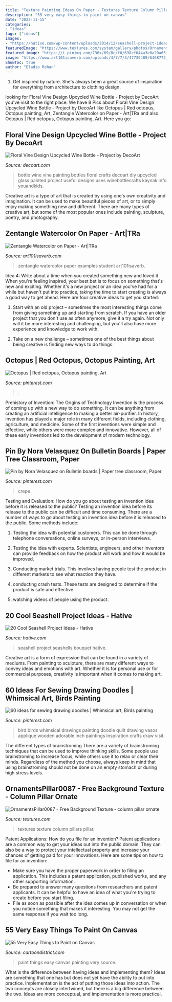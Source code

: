 ```yaml
---
title: "Texture Painting Ideas On Paper - Textures Texture Column Pillars Pillar"
description: "55 very easy things to paint on canvas"
date: "2022-11-15"
categories:
- "ideas"
tags: ["ideas"]
images:
- "https://hative.com/wp-content/uploads/2014/12/seashell-project-ideas/6-seashell-bouquet.jpg"
featuredImage: "https://www.textures.com/system/gallery/photos/Ornaments/Pillars/69368/OrnamentsPillar0087_600.jpg?v=5"
featured_image: "https://i.pinimg.com/736x/69/8c/f0/698cf044a3e0a20a65f6ba57858a0c03.jpg"
image: "https://www.art101isaverb.com/uploads/4/7/7/3/47739489/6468772_orig.jpg"
ShowToc: true
author: "Eladio Rohan"
---
```



1. Get inspired by nature. She's always been a great source of inspiration for everything from architecture to clothing design.

	

		
looking for Floral Vine Design Upcycled Wine Bottle - Project by DecoArt you've visit to the right place. We have 8 Pics about Floral Vine Design Upcycled Wine Bottle - Project by DecoArt like Octopus | Red octopus, Octopus painting, Art, Zentangle Watercolor on Paper - Art|TRa and also Octopus | Red octopus, Octopus painting, Art. Here you go:
		
    
## Floral Vine Design Upcycled Wine Bottle - Project By DecoArt

<img loading=lazy src="https://decoart.com/img/projects/projects/1428_floral-vine-wine-bottle-.jpg" onerror="this.onerror=null;this.src='https://tse2.mm.bing.net/th?id=OIP._4lro73mUvmvarQwYupzYQHaKb&amp;pid=15.1';" alt="Floral Vine Design Upcycled Wine Bottle - Project by DecoArt">

_Source: decoart.com_

>bottle wine vine painting bottles floral crafts decoart diy upcycled glass painted project useful designs uses winebottlecrafts kaynak info youandkids. 

	

Creative art is a type of art that is created by using one's own creativity and imagination. It can be used to make beautiful pieces of art, or to simply enjoy making something new and different. There are many types of creative art, but some of the most popular ones include painting, sculpture, poetry, and photography.

    
## Zentangle Watercolor On Paper - Art|TRa

<img loading=lazy src="https://www.art101isaverb.com/uploads/4/7/7/3/47739489/6468772_orig.jpg" onerror="this.onerror=null;this.src='https://tse3.mm.bing.net/th?id=OIP.FzUDQmQUp4Rbx5N6l5KJrAAAAA&amp;pid=15.1';" alt="Zentangle Watercolor on Paper - Art|TRa">

_Source: art101isaverb.com_

>zentangle watercolor paper examples student art101isaverb. 

	

Idea 4: Write about a time when you created something new and loved it
When you're feeling inspired, your best bet is to focus on something that's new and exciting. Whether it's a new project or an idea you've had for a while but haven't put into practice, taking the time to start creating is always a good way to get ahead. Here are four creative ideas to get you started: 
1. Start with an old project – sometimes the most interesting things come from giving something up and starting from scratch. If you have an older project that you don't use as often anymore, give it a try again. Not only will it be more interesting and challenging, but you'll also have more experience and knowledge to work with.

2. Take on a new challenge – sometimes one of the best things about being creative is finding new ways to do things.

    
## Octopus | Red Octopus, Octopus Painting, Art

<img loading=lazy src="https://i.pinimg.com/736x/69/8c/f0/698cf044a3e0a20a65f6ba57858a0c03.jpg" onerror="this.onerror=null;this.src='https://tse3.mm.bing.net/th?id=OIP.BMzLDB6eojHoWmf0oa6NngHaJ3&amp;pid=15.1';" alt="Octopus | Red octopus, Octopus painting, Art">

_Source: pinterest.com_

>. 

	

Prehistory of Invention: The Origins of Technology
Invention is the process of coming up with a new way to do something. It can be anything from creating an artificial intelligence to making a better air-purifier. In history, invention has played a major role in many different fields, including clothing, agriculture, and medicine. Some of the first inventions were simple and effective, while others were more complex and innovative. However, all of these early inventions led to the development of modern technology.

    
## Pin By Nora Velasquez On Bulletin Boards | Paper Tree Classroom, Paper

<img loading=lazy src="https://i.pinimg.com/736x/c1/2e/c9/c12ec9199beab9521a6abcc18ebb1201.jpg" onerror="this.onerror=null;this.src='https://tse4.mm.bing.net/th?id=OIP.Ozo8Gd-U_HCOfmxTP2bc_QHaJ4&amp;pid=15.1';" alt="Pin by Nora Velasquez on Bulletin boards | Paper tree classroom, Paper">

_Source: pinterest.com_

>crepe. 

	

Testing and Evaluation: How do you go about testing an invention idea before it is released to the public?
Testing an invention idea before its release to the public can be difficult and time consuming. There are a number of ways to go about testing an invention idea before it is released to the public. Some methods include:
1) Testing the idea with potential customers. This can be done through telephone conversations, online surveys, or in-person interviews.

2) Testing the idea with experts. Scientists, engineers, and other inventors can provide feedback on how the product will work and how it would be improved.

3) Conducting market trials. This involves having people test the product in different markets to see what reaction they have.

4) conducting crash tests. These tests are designed to determine if the product is safe and effective.

5) watching videos of people using the product.

    
## 20 Cool Seashell Project Ideas - Hative

<img loading=lazy src="https://hative.com/wp-content/uploads/2014/12/seashell-project-ideas/6-seashell-bouquet.jpg" onerror="this.onerror=null;this.src='https://tse1.mm.bing.net/th?id=OIP.rQKfwa0zJEr8wWqtYQ2rAgHaJ4&amp;pid=15.1';" alt="20 Cool Seashell Project Ideas - Hative">

_Source: hative.com_

>seashell project seashells bouquet hative. 

	

Creative art is a form of expression that can be found in a variety of mediums. From painting to sculpture, there are many different ways to convey ideas and emotions with art. Whether it is for personal use or for commercial purposes, creativity is important when it comes to making art.

    
## 60 Ideas For Sewing Drawing Doodles | Whimsical Art, Birds Painting

<img loading=lazy src="https://i.pinimg.com/736x/be/a7/fd/bea7fd6b1d7f4f9afbcc1437cada3504.jpg" onerror="this.onerror=null;this.src='https://tse3.mm.bing.net/th?id=OIP.Sz5DpQMEDC7_QClzg_xRgAAAAA&amp;pid=15.1';" alt="60 ideas for sewing drawing doodles | Whimsical art, Birds painting">

_Source: pinterest.com_

>bird birds whimsical drawings painting doodle quilt drawing vasos applique wooden adorable inch paintings inspiration crafts draw visit. 

	

The different types of brainstroming
There are a variety of brainstroming techniques that can be used to improve thinking skills. Some people use brainstroming to increase focus, while others use it to relax or clear their minds. Regardless of the method you choose, always keep in mind that using brainstroming should not be done on an empty stomach or during high stress levels.

    
## OrnamentsPillar0087 - Free Background Texture - Column Pillar Ornate

<img loading=lazy src="https://www.textures.com/system/gallery/photos/Ornaments/Pillars/69368/OrnamentsPillar0087_600.jpg?v=5" onerror="this.onerror=null;this.src='https://tse1.mm.bing.net/th?id=OIP.Y9BfEcqM07ErKHzO8kJtEgAAAA&amp;pid=15.1';" alt="OrnamentsPillar0087 - Free Background Texture - column pillar ornate">

_Source: textures.com_

>textures texture column pillars pillar. 

	

Patent Applications: How do you file for an invention?
Patent applications are a common way to get your ideas out into the public domain. They can also be a way to protect your intellectual property and increase your chances of getting paid for your innovations. Here are some tips on how to file for an invention: 
- Make sure you have the proper paperwork in order to filing an application. This includes a patent application, published works, and any other supporting information. 
- Be prepared to answer many questions from researchers and patent applicants. It can be helpful to have an idea of what you're trying to create before you start filing. 
- File as soon as possible after the idea comes up in conversation or when you notice something that makes it interesting. You may not get the same response if you wait too long.

    
## 55 Very Easy Things To Paint On Canvas

<img loading=lazy src="http://www.cartoondistrict.com/wp-content/uploads/2018/01/Easy-Things-to-Paint-on-Canvas34.jpg" onerror="this.onerror=null;this.src='https://tse1.mm.bing.net/th?id=OIP.ooY-dLmLESiUzZRn7tUfGQHaLD&amp;pid=15.1';" alt="55 Very Easy Things to Paint on Canvas">

_Source: cartoondistrict.com_

>paint things easy canvas painting very source. 

	

What is the difference between having ideas and implementing them?
Ideas are something that one has but does not yet have the ability to put into practice. Implementation is the act of putting those ideas into action. The two concepts are closely intertwined, but there is a big difference between the two. Ideas are more conceptual, and implementation is more practical.

